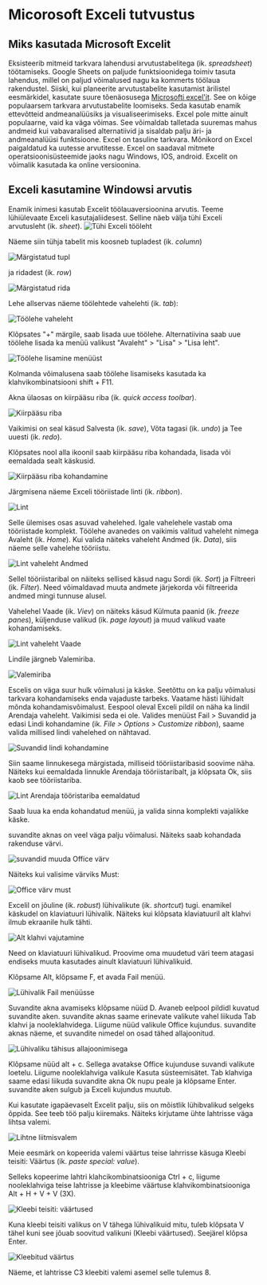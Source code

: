 
# Micorosoft Exceli tutvustus

## Miks kasutada Microsoft Excelit
Eksisteerib mitmeid tarkvara lahendusi arvutustabelitega (ik. *spreadsheet*) töötamiseks. 
Google Sheets on paljude funktsioonidega toimiv tasuta lahendus, millel on paljud võimalused nagu ka kommerts töölaua rakendustel.
Siiski, kui planeerite arvutustabelite kasutamist ärilistel eesmärkidel, kasutate suure tõenäosusega [Microsofti excel'it](https://www.microsoft.com/en-us/microsoft-365/excel).
See on kõige populaarsem tarkvara arvutustabelite loomiseks. Seda kasutab enamik ettevõtteid andmeanalüüsiks ja visualiseerimiseks.
Excel pole mitte ainult populaarne, vaid ka väga võimas. See võimaldab talletada suuremas mahus andmeid kui vabavaralised alternatiivid ja sisaldab palju äri- ja andmeanalüüsi funktsioone. Excel on tasuline tarkvara. Mõnikord on Excel paigaldatud ka uutesse arvutitesse. Excel on saadaval mitmete operatsioonisüsteemide jaoks nagu Windows, IOS, android. Excelit on võimalik kasutada ka online versioonina.

## Exceli kasutamine Windowsi arvutis

Enamik inimesi kasutab Excelit töölauaversioonina arvutis. Teeme lühiülevaate Exceli kasutajaliidesest. Selline näeb välja tühi Exceli arvutusleht (ik. *sheet*). 
![Tühi Exceli tööleht](/img/introducing/empty_excel_workbook.PNG)

Näeme siin tühja tabelit mis koosneb tupladest (ik. *column*)

![Märgistatud tupl](/img/introducing/excel_selected_column.PNG) 

ja ridadest (ik. *row*)

![Märgistatud rida](/img/excel_selected%20row.PNG)

Lehe allservas näeme töölehtede vahelehti (ik. *tab*):

![Töölehe vaheleht](/img/introducing/excel_sheet_tab.PNG)

Klõpsates "+" märgile, saab lisada uue töölehe. Alternatiivina saab uue töölehe lisada ka menüü valikust "Avaleht" > "Lisa" > "Lisa leht".

![Töölehe lisamine menüüst](/img/introducing/excel_add_sheet_menu_command.PNG)

Kolmanda võimalusena saab töölehe lisamiseks kasutada ka klahvikombinatsiooni shift + F11.

Akna ülaosas on kiirpääsu riba (ik. *quick access toolbar*).

![Kiirpääsu riba](/img/introducing/excel_quick_access_toolbar.PNG)

Vaikimisi on seal käsud Salvesta (ik. *save*), Võta tagasi (ik. *undo*) ja Tee uuesti (ik. *redo*).

Klõpsates nool alla ikoonil saab kiirpääsu riba kohandada, lisada või eemaldada sealt käskusid.

![Kiirpääsu riba kohandamine](/img/introducing/excel_customize_quickaccess_toolbar.PNG)

Järgmisena näeme Exceli tööriistade linti (ik. *ribbon*).

![Lint](/img/introducing/excel_ribbon.PNG)

Selle ülemises osas asuvad vahelehed. Igale vahelehele vastab oma tööriistade komplekt. Töölehe avanedes on vaikimis valitud vaheleht nimega Avaleht (ik. *Home*). Kui valida näiteks vaheleht Andmed (ik. *Data*), siis näeme selle vahelehe tööriistu.

![Lint vaheleht Andmed](/img/introducing/excel_ribbon_data_toolbar.PNG)

Sellel tööriistaribal on näiteks sellised käsud nagu Sordi (ik. *Sort*) ja Filtreeri (ik. *Filter*). Need võimaldavad muuta andmete järjekorda või filtreerida andmed mingi tunnuse alusel.

Vahelehel Vaade (ik. *Viev*) on näiteks käsud Külmuta paanid (ik. *freeze panes*), küljenduse valikud (ik. *page layout*) ja muud valikud vaate kohandamiseks.

![Lint vaheleht Vaade](/img/introducing/excel_ribbon_view_toolbar.PNG)

Lindile järgneb Valemiriba.

![Valemiriba](/img/introducing/excel_formula_bar.PNG)

Escelis on väga suur hulk võimalusi ja käske. Seetõttu on ka palju võimalusi tarkvara kohandamiseks enda vajaduste tarbeks. Vaatame hästi lühidalt mõnda kohandamisvõimalust. Eespool oleval Exceli pildil on näha ka lindil Arendaja vaheleht. Vaikimisi seda ei ole. Valides menüüst Fail > Suvandid ja edasi Lindi kohandamine (ik. *File > Options > Customize ribbon*), saame valida millised lindi vahelehed on nähtavad.

![Suvandid lindi kohandamine](/img/introducing/excel_options_customize_ribbon.PNG)

Siin saame linnukesega märgistada, milliseid tööriistaribasid soovime näha. Näiteks kui eemaldada linnukle Arendaja tööriistaribalt, ja klõpsata Ok, siis kaob see tööriistariba.

![Lint Arendaja tööristariba eemaldatud](/img/introducing/excel_developer_toolbar_hidden.PNG)

Saab luua ka enda kohandatud menüü, ja valida sinna komplekti vajalikke käske.

suvandite aknas on veel väga palju võimalusi. Näiteks saab kohandada rakenduse värvi.

![suvandid muuda Office värv](/img/introducing/excel_options_set_office_color.PNG)

Näiteks kui valisime värviks Must:

![Office värv must](/img/introducing/excel_office_color_black.PNG)

Excelil on jõuline (ik. *robust*) lühivalikute (ik. *shortcut*) tugi. enamikel käskudel on klaviatuuri lühivalik. Näiteks kui klõpsata klaviatuuril alt klahvi ilmub ekraanile hulk tähti.

![Alt klahvi vajutamine](/img/introducing/excel_alt_pressed.PNG)

Need on klaviatuuri lühivalikud. Proovime oma muudetud väri teem atagasi endiseks muuta kasutades ainult klaviatuuri lühivalikuid.

Klõpsame Alt, klõpsame F, et avada Fail menüü.

![Lühivalik Fail menüüsse](/img/introducing/excel_shortcut_to_file_menu.PNG)

Suvandite akna avamiseks klõpsame nüüd D. Avaneb eelpool pildidl kuvatud suvandite aken. suvandite aknas saame erinevate valikute vahel liikuda Tab klahvi ja nooleklahvidega. Liigume nüüd valikule Office kujundus. suvandite aknas näeme, et suvandite nimedel on osad tähed allajoonitud.

![Lühivaliku tähisus allajoonimisega](/img/introducing/excel_shorcut_underine_marker.PNG)

Klõpsame nüüd alt + c. Sellega avatakse Office kujunduse suvandi valikute loetelu. Liigume nooleklahviga valikule Kasuta süsteemisätet. Tab klahviga saame edasi liikuda suvandite akna Ok nupu peale ja klõpsame Enter. suvandite aken sulgub ja Exceli kujundus muutub.

Kui kasutate igapäevaselt Excelit palju, siis on mõistlik lühibvalikud selgeks õppida. See teeb töö palju kiiremaks. Näiteks kirjutame ühte lahtrisse väga lihtsa valemi.

![Lihtne liitmisvalem](/img/introducing/excel_simple_formula.PNG)

Meie eesmärk on kopeerida valemi väärtus teise lahrrisse käsuga Kleebi teisiti: Väärtus (ik. *paste special: value*).

Selleks kopeerime lahtri klahcikombinatsiooniga Ctrl + c, liigume nooleklahviga teise lahtrisse ja kleebime väärtuse klahvikombinatsiooniga Alt + H + V + V (3X).

![Kleebi teisiti: väärtused](/img/introducing/excel_paste_special_values.PNG)

Kuna kleebi teisiti valikus on V tähega lühivalikuid mitu, tuleb klõpsata V tähel kuni see jõuab soovitud valikuni (Kleebi väärtused). Seejärel klõpsa Enter.

![Kleebitud väärtus](/img/introducing/excel_pasted_value.PNG)

Näeme, et lahtrisse C3 kleebiti valemi asemel selle tulemus 8.
